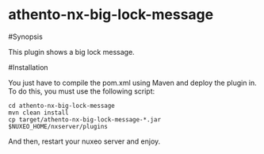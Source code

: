 # athento-nx-big-lock-message


#Synopsis

This plugin shows a big lock message.

#Installation

You just have to compile the pom.xml using Maven and deploy the plugin in. To do this, you must use the following script:

	cd athento-nx-big-lock-message
	mvn clean install
	cp target/athento-nx-big-lock-message-*.jar $NUXEO_HOME/nxserver/plugins

And then, restart your nuxeo server and enjoy.
